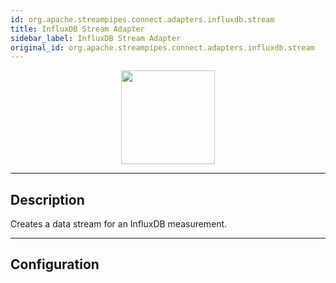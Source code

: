 ```yaml
---
id: org.apache.streampipes.connect.adapters.influxdb.stream
title: InfluxDB Stream Adapter
sidebar_label: InfluxDB Stream Adapter
original_id: org.apache.streampipes.connect.adapters.influxdb.stream
---
```


<!--
  ~ Licensed to the Apache Software Foundation (ASF) under one or more
  ~ contributor license agreements.  See the NOTICE file distributed with
  ~ this work for additional information regarding copyright ownership.
  ~ The ASF licenses this file to You under the Apache License, Version 2.0
  ~ (the "License"); you may not use this file except in compliance with
  ~ the License.  You may obtain a copy of the License at
  ~
  ~    http://www.apache.org/licenses/LICENSE-2.0
  ~
  ~ Unless required by applicable law or agreed to in writing, software
  ~ distributed under the License is distributed on an "AS IS" BASIS,
  ~ WITHOUT WARRANTIES OR CONDITIONS OF ANY KIND, either express or implied.
  ~ See the License for the specific language governing permissions and
  ~ limitations under the License.
  ~
  -->



<p align="center"> 
    <img src="/docs/img/pipeline-elements/org.apache.streampipes.connect.adapters.influxdb.stream/icon.png" width="150px;" class="pe-image-documentation"/>
</p>

***

## Description
Creates a data stream for an InfluxDB measurement.

***

## Configuration



